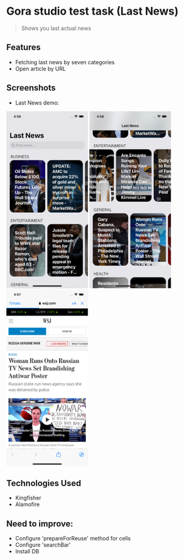 # Gora studio test task (Last News)
> Shows you last actual news

## Features
- Fetching last news by seven categories
- Open article by URL

## Screenshots
- Last News demo:

<img src="https://github.com/pav-1x/Gora_Studio_Test_Task/blob/main/Screenshots/1.png" width="214" height="463"> <img src="https://github.com/pav-1x/Gora_Studio_Test_Task/blob/main/Screenshots/2.png" width="214" height="463"> <img src="https://github.com/pav-1x/Gora_Studio_Test_Task/blob/main/Screenshots/3.png" width="214" height="463">

## Technologies Used
- Kingfisher
- Alamofire

## Need to improve:
- Configure 'prepareForReuse' method for cells
- Configure 'searchBar'
- Install DB
